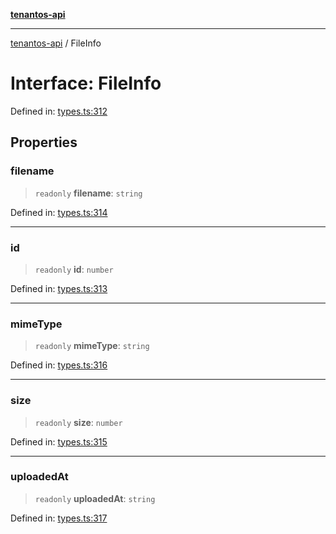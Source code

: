 [**tenantos-api**](../README.md)

***

[tenantos-api](../globals.md) / FileInfo

# Interface: FileInfo

Defined in: [types.ts:312](https://github.com/shadmanZero/tenantos-api/blob/fe61944d7cb3ee6cc3061a8309e45287291cb501/src/types.ts#L312)

## Properties

### filename

> `readonly` **filename**: `string`

Defined in: [types.ts:314](https://github.com/shadmanZero/tenantos-api/blob/fe61944d7cb3ee6cc3061a8309e45287291cb501/src/types.ts#L314)

***

### id

> `readonly` **id**: `number`

Defined in: [types.ts:313](https://github.com/shadmanZero/tenantos-api/blob/fe61944d7cb3ee6cc3061a8309e45287291cb501/src/types.ts#L313)

***

### mimeType

> `readonly` **mimeType**: `string`

Defined in: [types.ts:316](https://github.com/shadmanZero/tenantos-api/blob/fe61944d7cb3ee6cc3061a8309e45287291cb501/src/types.ts#L316)

***

### size

> `readonly` **size**: `number`

Defined in: [types.ts:315](https://github.com/shadmanZero/tenantos-api/blob/fe61944d7cb3ee6cc3061a8309e45287291cb501/src/types.ts#L315)

***

### uploadedAt

> `readonly` **uploadedAt**: `string`

Defined in: [types.ts:317](https://github.com/shadmanZero/tenantos-api/blob/fe61944d7cb3ee6cc3061a8309e45287291cb501/src/types.ts#L317)
